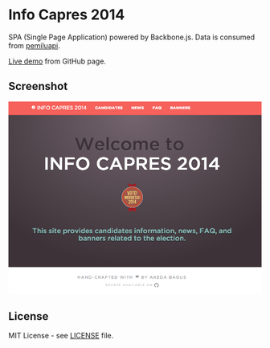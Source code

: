 Info Capres 2014
================

SPA (Single Page Application) powered by Backbone.js. Data is consumed from
[pemiluapi](http://developer.pemiluapi.org/).

[Live demo](http://gedex.web.id/info-capres-2014) from GitHub page.

## Screenshot

<img src="./img/screenshot.png" alt="Screenshot">

## License

MIT License - see [LICENSE](./LICENSE) file.
